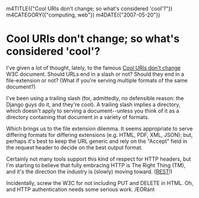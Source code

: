 m4TITLE({"Cool URIs don't change; so what's considered 'cool'?"})
m4CATEGORY({"computing, web"})
m4DATE({"2007-05-20"})

Cool URIs don't change; so what's considered 'cool'?
========================================================

I've given a lot of thought, lately, to the famous [Cool URIs don't
change](http://www.w3.org/Provider/Style/URI) W3C document. Should URLs
end in a slash or not? Should they end in a file-extension or not? (What
if you're serving multiple formats of the same document?)

I've been using a trailing slash (for, admittedly, no defensible
reason: the Django guys do it, and they're cool). A trailing slash
implies a directory, which doesn't apply to serving a document--unless
you think of it as a directory containing that document in a variety of
formats.

Which brings us to the file extension dilemma. It seems appropriate to
serve differing formats for differing extensions (e.g. HTML, PDF, XML,
JSON); but, perhaps it's best to keep the URL generic and rely on the
"Accept" field in the request header to decide on the best output
format.

Certainly not many tools support this kind of respect for HTTP headers,
but I'm starting to believe that fully embracing HTTP is The Right
Thing (TM), and it's the direction the industry is (slowly) moving
toward.
([REST](http://tomayko.com/articles/2004/12/12/rest-to-my-wife)!)

Incidentally, screw the W3C for not including PUT and DELETE in HTML.
Oh, and HTTP authentication needs some serious work. /EORant
